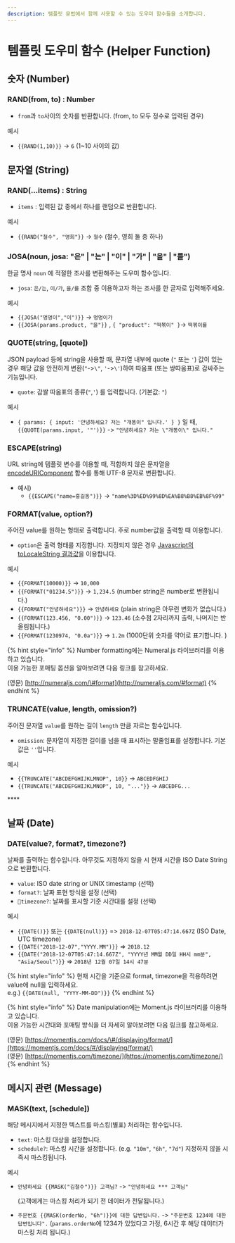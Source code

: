 ```yaml
---
description: 템플릿 문법에서 함께 사용할 수 있는 도우미 함수들을 소개합니다.
---
```


# 템플릿 도우미 함수 \(Helper Function\)

## **숫자 \(Number\)**

### **RAND\(from, to\) : Number**

* `from`과 `to`사이의 숫자를 반환합니다. \(from, to 모두 정수로 입력된 경우\)

예시

* `{{RAND(1,10)}}` -&gt; `6` \(1~10 사이의 값\)

## **문자열 \(String\)**

### RAND\(...items\) : String

* `items` : 입력된 값 중에서 하나를 랜덤으로 반환합니다.

예시

*  `{{RAND("철수", "영희"}}` -&gt; `철수` \(철수, 영희 둘 중 하나\)



### JOSA\(noun, josa: "은" \| "는" \| "이" \| "가" \| "을" \| "를"\) 

한글 명사 `noun` 에 적절한 조사를 변환해주는 도우미 함수입니다.

* `josa`:  `은/는`, `이/가`, `을/를` 조합 중 이용하고자 하는 조사를 한 글자로 입력해주세요.

예시

* `{{JOSA("멍멍이","이")}}` -&gt; `멍멍이가`
* `{{JOSA(params.product, "을"}}` , `{ "product": "떡볶이" }`-&gt; `떡볶이를`



### QUOTE\(string, \[quote\]\)

JSON payload 등에 string을 사용할 때, 문자열 내부에 quote \(`"` 또는 `'`\) 값이 있는 경우 해당 값을 안전하게 변환\(`"`-&gt;`\"`, `'`-&gt;`\'`\)하여 따옴표 \(또는 쌍따옴표\)로 감싸주는 기능입니다.

* `quote`:  감쌀 따옴표의 종류\(`"`,`'`\) 를 입력합니다. \(기본값: `"`\)

예시

*  `{ params: { input: '안녕하세요? 저는 "개똥이" 입니다.' } }` 일 때, `{{QUOTE(params.input, '"')}}` -&gt; `"안녕하세요? 저는 \"개똥이\" 입니다."`

### 

### ESCAPE\(string\)

URL string에 템플릿 변수를 이용할 때, 적합하지 않은 문자열을 [encodeURIComponent](https://developer.mozilla.org/ko/docs/Web/JavaScript/Reference/Global_Objects/encodeURIComponent) 함수를 통해 UTF-8 문자로 변환합니다. 

* 예시\)
  * `{{ESCAPE("name=홍길동")}}` -&gt; `"name%3D%ED%99%8D%EA%B8%B8%EB%8F%99"`

### 

### FORMAT\(value, option?\)

주어진 value를 원하는 형태로 출력합니다. 주로 number값을 출력할 때 이용합니다.

* `option`은 출력 형태를 지정합니다. 지정되지 않은 경우 [Javascript의 toLocaleString 결과값](https://developer.mozilla.org/docs/Web/JavaScript/Reference/Global_Objects/Object/toLocaleString)을 이용합니다.

예시

* `{{FORMAT(10000)}}` -&gt; `10,000`
* `{{FORMAT("01234.5")}}` -&gt; `1,234.5` \(number string은 number로 변환됩니다.\)
* `{{FORMAT("안녕하세요")}}` -&gt; `안녕하세요` \(plain string은 아무런 변화가 없습니다.\)
* `{{FORMAT(123.456, "0.00")}}` -&gt; `123.46` \(소수점 2자리까지 출력, 나머지는 반올림됩니다.\) 
* `{{FORMAT(1230974, "0.0a")}}` -&gt; `1.2m` \(1000단위 숫자를 약어로 표기합니다. \)

{% hint style="info" %}
Number formatting에는 Numeral.js 라이브러리를 이용하고 있습니다.  
이용 가능한 포매팅 옵션을 알아보려면 다음 링크를 참고하세요.

\(영문\) [http://numeraljs.com/\#format](http://numeraljs.com/#format) 
{% endhint %}



### TRUNCATE\(value, length, omission?\) <a id="truncate"></a>

주어진 문자열 `value`를 원하는 길이 `length` 만큼 자르는 함수입니다.

* `omission`: 문자열이 지정한 길이를 넘을 때 표시하는 말줄임표를 설정합니다. 기본값은 `''`입니다.

예시

* `{{TRUNCATE("ABCDEFGHIJKLMNOP", 10}}` -&gt; `ABCEDFGHIJ`
* `{{TRUNCATE("ABCDEFGHIJKLMNOP", 10, "..."}}` -&gt; `ABCEDFG...`

\*\*\*\*

## 날짜 \(Date\)

### **DATE\(value?, format?, timezone?\)**

날짜를 출력하는 함수입니다. 아무것도 지정하지 않을 시 현재 시간을 ISO Date String으로 반환합니다.

* `value`: ISO date string or UNIX timestamp \(선택\)
* `format?`: 날짜 표현 방식을 설정 \(선택\)
* `timezone?`: 날짜를 표시할 기준 시간대를 설정 \(선택\)

예시

* `{{DATE()}}` 또는 `{{DATE(null)}}` =&gt; `2018-12-07T05:47:14.667Z` \(ISO Date, UTC timezone\)
* `{{DATE("2018-12-07","YYYY.MM")}}`  =&gt; `2018.12` 
* `{{DATE("2018-12-07T05:47:14.667Z", "YYYY년 MM월 DD일 HH시 mm분", "Asia/Seoul")}}`  =&gt; `2018년 12월 07일 14시 47분` 

{% hint style="info" %}
현재 시간을 기준으로 format, timezone을 적용하려면 value에 null을 입력하세요.  
e.g.\) `{{DATE(null, "YYYY-MM-DD")}}`
{% endhint %}

{% hint style="info" %}
Date manipulation에는 Moment.js 라이브러리를 이용하고 있습니다.  
이용 가능한 시간대와 포매팅 방식을 더 자세히 알아보려면 다음 링크를 참고하세요.

\(영문\) [https://momentjs.com/docs/\#/displaying/format/](https://momentjs.com/docs/#/displaying/format/)  
\(영문\) [https://momentjs.com/timezone/](https://momentjs.com/timezone/)
{% endhint %}

## 메시지 관련 \(Message\)

### MASK\(text, \[schedule\]\)

해당 메시지에서 지정한 텍스트를 마스킹\(별표\) 처리하는 함수입니다.

* `text`: 마스킹 대상을 설정합니다.
* `schedule?`: 마스킹 시간을 설정합니다. \(e.g. `"10m"`, `"6h"`, `"7d"`\) 지정하지 않을 시 즉시 마스킹됩니다.

예시

* `안녕하세요 {{MASK("김철수")}} 고객님?` -&gt; `"안녕하세요 *** 고객님"`

  \(고객에게는 마스킹 처리가 되기 전 데이터가 전달됩니다.\) 

* `주문번호 {{MASK(orderNo, "6h")}}에 대한 답변입니다.` -&gt; `"주문번호 1234에 대한 답변입니다".` \(`params.orderNo`에 1234가 있었다고 가정, 6시간 후 해당 데이터가 마스킹 처리 됩니다.\)

